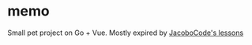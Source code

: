 # memo

Small pet project on Go + Vue.
Mostly expired by [JacoboCode's lessons](https://www.youtube.com/@jacobocode5654)
